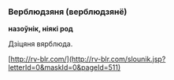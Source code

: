 ### Верблюдзяня (верблюдзянё)
**назоўнік, ніякі род**

Дзіцяня вярблюда.

<a rel="author">[http://rv-blr.com/](http://rv-blr.com/slounik.jsp?letterId=0&maskId=0&pageId=511)</a>
